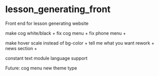 # lesson_generating_front
Front end for lesson generating website

make cog white/black +
fix cog menu +
fix phone menu +

make hover scale instead of bg-color +
tell me what you want rework +
news section +

constant text module
language support

Future:
cog menu new theme type